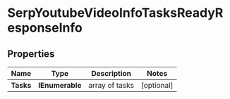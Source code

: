 # SerpYoutubeVideoInfoTasksReadyResponseInfo


## Properties

| Name | Type | Description | Notes |
|------------ | ------------- | ------------- | -------------|
**Tasks** | **IEnumerable<SerpYoutubeVideoInfoTasksReadyTaskInfo>** | array of tasks |[optional]|